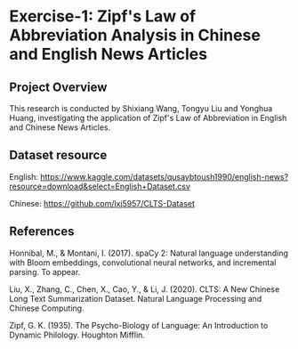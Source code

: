 # Exercise-1: Zipf's Law of Abbreviation Analysis in Chinese and English News Articles
## Project Overview  
This research is conducted by Shixiang Wang, Tongyu Liu and Yonghua Huang, investigating the application of Zipf's Law of Abbreviation in English and Chinese News Articles.

## Dataset resource
English: https://www.kaggle.com/datasets/qusaybtoush1990/english-news?resource=download&select=English+Dataset.csv

Chinese: https://github.com/lxj5957/CLTS-Dataset

## References
Honnibal, M., & Montani, I. (2017). spaCy 2: Natural language understanding with Bloom embeddings, convolutional neural networks, and incremental parsing. To appear.

Liu, X., Zhang, C., Chen, X., Cao, Y., & Li, J. (2020). CLTS: A New Chinese Long Text Summarization Dataset. Natural Language Processing and Chinese Computing.

Zipf, G. K. (1935). The Psycho-Biology of Language: An Introduction to Dynamic Philology. Houghton Mifflin.
